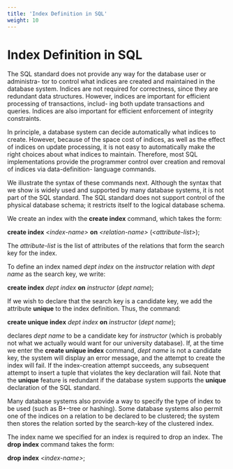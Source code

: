 ```yaml
---
title: 'Index Definition in SQL'
weight: 10
---
```


# Index Definition in SQL

The SQL standard does not provide any way for the database user or administra- tor to control what indices are created and maintained in the database system. Indices are not required for correctness, since they are redundant data structures. However, indices are important for efficient processing of transactions, includ- ing both update transactions and queries. Indices are also important for efficient enforcement of integrity constraints.

In principle, a database system can decide automatically what indices to create. However, because of the space cost of indices, as well as the effect of indices on update processing, it is not easy to automatically make the right choices about what indices to maintain. Therefore, most SQL implementations provide the programmer control over creation and removal of indices via data-definition- language commands.

We illustrate the syntax of these commands next. Although the syntax that we show is widely used and supported by many database systems, it is not part of the SQL standard. The SQL standard does not support control of the physical database schema; it restricts itself to the logical database schema.

We create an index with the **create index** command, which takes the form:  


**create index** _<_index-name_\>_ **on** _<_relation-name_\>_ (_<_attribute-list_\>_);

The _attribute-list_ is the list of attributes of the relations that form the search key for the index.

To define an index named _dept index_ on the _instructor_ relation with _dept name_ as the search key, we write:

**create index** _dept index_ **on** _instructor_ (_dept name_);

If we wish to declare that the search key is a candidate key, we add the attribute **unique** to the index definition. Thus, the command:

**create unique index** _dept index_ **on** _instructor_ (_dept name_);

declares _dept name_ to be a candidate key for _instructor_ (which is probably not what we actually would want for our university database). If, at the time we enter the **create unique index** command, _dept name_ is not a candidate key, the system will display an error message, and the attempt to create the index will fail. If the index-creation attempt succeeds, any subsequent attempt to insert a tuple that violates the key declaration will fail. Note that the **unique** feature is redundant if the database system supports the **unique** declaration of the SQL standard.

Many database systems also provide a way to specify the type of index to be used (such as B+-tree or hashing). Some database systems also permit one of the indices on a relation to be declared to be clustered; the system then stores the relation sorted by the search-key of the clustered index.

The index name we specified for an index is required to drop an index. The **drop index** command takes the form:

**drop index** _<_index-name_\>_;

